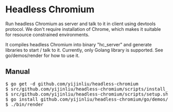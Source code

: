 # Headless Chromium
Run headless Chromium as server and talk to it in client using devtools protocol.
We don't require installation of Chrome, which makes it suitable for resource constrained
environments.

It compiles headless Chromium into binary "hc_server" and generate libraries to start / talk to it.
Currently, only Golang library is supported. See go/demos/render for how to use it.

## Manual
<pre>
$ go get -d github.com/yijinliu/headless-chromium
$ src/github.com/yijinliu/headless-chromium/scripts/install_chromium.sh
$ src/github.com/yijinliu/headless-chromium/scripts/setup.sh
$ go install github.com/yijinliu/headless-chromium/go/demos/render
$ ./bin/render
</pre>
